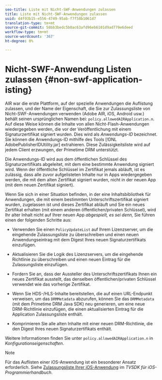 ```yaml
---
seo-title: Liste mit Nicht-SWF-Anwendungen zulassen
title: Liste mit Nicht-SWF-Anwendungen zulassen
uuid: d4f93b15-e556-4749-95ab-f7f58b1061d7
translation-type: tm+mt
source-git-commit: 58bb3bedc5b0ac63afd96eb6101d9ad779e6deed
workflow-type: tm+mt
source-wordcount: '367'
ht-degree: 0%

---
```



# Nicht-SWF-Anwendung Listen zulassen {#non-swf-application-isting}

AIR war die erste Plattform, auf der spezielle Anwendungen die Auflistung zulassen, und der Name der Eigenschaft, die Sie zur Zulassungsliste von Nicht-SWF-Anwendungen verwenden (Adobe AIR, iOS, Android usw.) behält seinen ursprünglichen Namen bei: `policy.allowedAIRApplication.n`. Auf diese Weise können die Inhalte von allen Nicht-Flash-Anwendungen wiedergegeben werden, die vor der Veröffentlichung mit einem Signaturzertifikat signiert wurden. Dies wird als *Anwendungs-ID* bezeichnet. Sie können die Anwendungs-ID mithilfe des Tools [!DNL AdobePublisherIDUtility.jar] extrahieren. Diese Zulässigkeitsliste wird auf jedem Client erzwungen, der Primetime DRM unterstützt.

Die Anwendungs-ID wird aus dem öffentlichen Schlüssel des Signaturzertifikats abgeleitet, mit dem eine bestimmte Anwendung signiert wird. Wenn der öffentliche Schlüssel im Zertifikat jemals abläuft, ist es zulässig, dass alle zuvor aufgelisteten Inhalte nur in Apps wiedergegeben werden, die mit dem alten Zertifikat signiert wurden, nicht in der neuen App (mit dem neuen Zertifikat signiert).

Wenn Sie sich in einer Situation befinden, in der eine Inhaltsbibliothek für Anwendungen, die mit einem bestimmten Unterschriftszertifikat signiert wurden, zugelassen ist und dieses Zertifikat abläuft und Sie ein neues Zertifikat erhalten (mit einem anderen öffentlichen/privaten Schlüssel), wird Ihr alter Inhalt nicht auf Ihrer neuen App *abgespielt, es sei denn,* Sie führen einen der folgenden Schritte aus:

* Verwenden Sie einen `PolicyUpdateList` auf Ihrem Lizenzserver, um die eingehende Zulassungsliste zu überschreiben und einen neuen Anwendungseintrag mit dem Digest Ihres neuen Signaturzertifikats einzufügen.
* Aktualisieren Sie die Logik des Lizenzservers, um die eingehende Richtlinie zu überschreiben und einen neuen Eintrag für die Zulassungsliste einzufügen.
* Fordern Sie an, dass der Aussteller des Unterschriftszertifikats Ihnen ein neues Zertifikat ausstellt, das denselben öffentlichen/privaten Schlüssel verwendet wie das vorherige Zertifikat.
* Wenn Sie HDS-/HLS-Inhalte bereitstellen, die auf einen URL-Endpunkt verweisen, um das `DRMMetadata` abzurufen, können Sie das `DRMMetadata` (mit dem Primetime DRM Java SDK) neu generieren, um eine neue DRM-Richtlinie einzufügen, die einen aktualisierten Eintrag für die Application Zulassungsliste enthält.

* Komprimieren Sie alle alten Inhalte mit einer neuen DRM-Richtlinie, die den Digest Ihres neuen Signaturzertifikats enthält.

Weitere Informationen finden Sie unter `policy.allowedAIRApplication.n` in *Konfigurationseigenschaften*.

>[!NOTE]
>
>Für das Auflisten einer iOS-Anwendung ist ein besonderer Ansatz erforderlich. Siehe [Zulassungsliste Ihrer iOS-Anwendung](../../../../../programming/tvsdk-3x-ios-prog/ios-3x-drm-content-security/ios-3x-allowlist-your-ios-application.md) im *TVSDK für iOS-Programmierhandbuch*.
